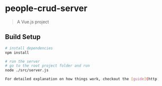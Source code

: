 # people-crud-server

> A Vue.js project

## Build Setup

``` bash
# install dependencies
npm install

# run the server
# go to the root project folder and run
node ./src/server.js

For detailed explanation on how things work, checkout the [guide](http://vuejs-templates.github.io/webpack/) and [docs for vue-loader](http://vuejs.github.io/vue-loader).
